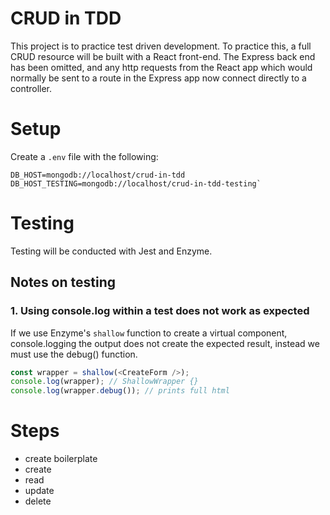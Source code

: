 # CRUD in TDD

This project is to practice test driven development. To practice this, a full CRUD resource will be built with a React front-end. The Express back end has been omitted, and any http requests from the React app which would normally be sent to a route in the Express app now connect directly to a controller.

# Setup

Create a ```.env``` file with the following:

```
DB_HOST=mongodb://localhost/crud-in-tdd
DB_HOST_TESTING=mongodb://localhost/crud-in-tdd-testing`
```

# Testing

Testing will be conducted with Jest and Enzyme.

## Notes on testing

### 1. Using console.log within a test does not work as expected

If we use Enzyme's ```shallow``` function to create a virtual component, console.logging the output does not create the expected result, instead we must use the debug() function.

```Javascript
const wrapper = shallow(<CreateForm />);
console.log(wrapper); // ShallowWrapper {}
console.log(wrapper.debug()); // prints full html
```

# Steps 

- create boilerplate
- create
- read
- update
- delete